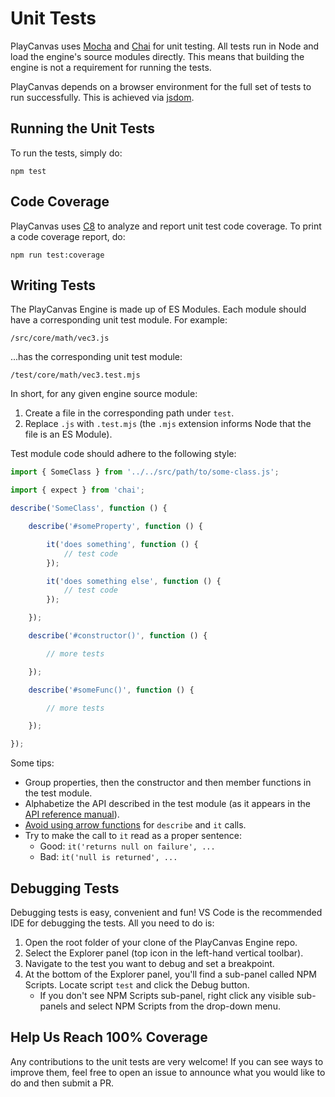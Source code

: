 # Unit Tests

PlayCanvas uses [Mocha](https://mochajs.org/) and [Chai](https://www.chaijs.com/) for unit testing. All tests run in Node and load the engine's source modules directly. This means that building the engine is not a requirement for running the tests.

PlayCanvas depends on a browser environment for the full set of tests to run successfully. This is achieved via [jsdom](https://github.com/jsdom/jsdom).

## Running the Unit Tests

To run the tests, simply do:

```
npm test
```

## Code Coverage

PlayCanvas uses [C8](https://github.com/bcoe/c8) to analyze and report unit test code coverage. To print a code coverage report, do:

```
npm run test:coverage
```

## Writing Tests

The PlayCanvas Engine is made up of ES Modules. Each module should have a corresponding unit test module. For example:

```
/src/core/math/vec3.js
```

...has the corresponding unit test module:

```
/test/core/math/vec3.test.mjs
```

In short, for any given engine source module:

1. Create a file in the corresponding path under `test`.
2. Replace `.js` with `.test.mjs` (the `.mjs` extension informs Node that the file is an ES Module).

Test module code should adhere to the following style:

```javascript
import { SomeClass } from '../../src/path/to/some-class.js';

import { expect } from 'chai';

describe('SomeClass', function () {

    describe('#someProperty', function () {

        it('does something', function () {
            // test code
        });

        it('does something else', function () {
            // test code
        });

    });

    describe('#constructor()', function () {

        // more tests

    });

    describe('#someFunc()', function () {

        // more tests

    });

});
```

Some tips:

* Group properties, then the constructor and then member functions in the test module.
* Alphabetize the API described in the test module (as it appears in the [API reference manual](https://api.playcanvas.com/modules/Engine.html)).
* [Avoid using arrow functions](https://mochajs.org/#arrow-functions) for `describe` and `it` calls.
* Try to make the call to `it` read as a proper sentence:
  * Good: `it('returns null on failure', ...`
  * Bad: `it('null is returned', ...`

## Debugging Tests

Debugging tests is easy, convenient and fun! VS Code is the recommended IDE for debugging the tests. All you need to do is:

1. Open the root folder of your clone of the PlayCanvas Engine repo.
2. Select the Explorer panel (top icon in the left-hand vertical toolbar).
3. Navigate to the test you want to debug and set a breakpoint.
4. At the bottom of the Explorer panel, you'll find a sub-panel called NPM Scripts. Locate script `test` and click the Debug button.
   * If you don't see NPM Scripts sub-panel, right click any visible sub-panels and select NPM Scripts from the drop-down menu.

## Help Us Reach 100% Coverage

Any contributions to the unit tests are very welcome! If you can see ways to improve them, feel free to open an issue to announce what you would like to do and then submit a PR.
